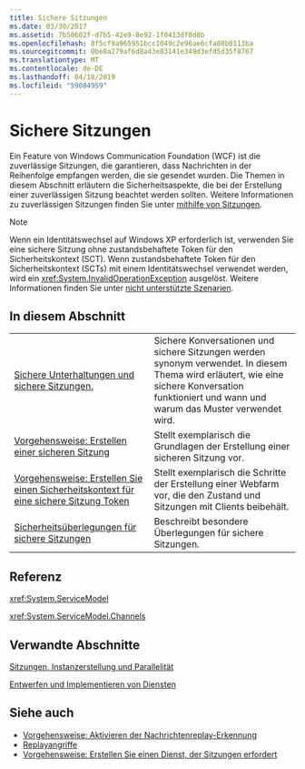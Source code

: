 ```yaml
---
title: Sichere Sitzungen
ms.date: 03/30/2017
ms.assetid: 7b50602f-d7b5-42e9-8e92-1f0413df0d8b
ms.openlocfilehash: 8f5cf9a965951bcc1049c2e96ae6cfa80b0113ba
ms.sourcegitcommit: 0be8a279af6d8a43e03141e349d3efd5d35f8767
ms.translationtype: MT
ms.contentlocale: de-DE
ms.lasthandoff: 04/18/2019
ms.locfileid: "59084959"
---
```

# <a name="secure-sessions"></a>Sichere Sitzungen
Ein Feature von Windows Communication Foundation (WCF) ist die zuverlässige Sitzungen, die garantieren, dass Nachrichten in der Reihenfolge empfangen werden, die sie gesendet wurden. Die Themen in diesem Abschnitt erläutern die Sicherheitsaspekte, die bei der Erstellung einer zuverlässigen Sitzung beachtet werden sollten. Weitere Informationen zu zuverlässigen Sitzungen finden Sie unter [mithilfe von Sitzungen](../../../../docs/framework/wcf/using-sessions.md).  
  
> [!NOTE]
>  Wenn ein Identitätswechsel auf Windows XP erforderlich ist, verwenden Sie eine sichere Sitzung ohne zustandsbehaftete Token für den Sicherheitskontext (SCT). Wenn zustandsbehaftete Token für den Sicherheitskontext (SCTs) mit einem Identitätswechsel verwendet werden, wird ein <xref:System.InvalidOperationException> ausgelöst. Weitere Informationen finden Sie unter [nicht unterstützte Szenarien](../../../../docs/framework/wcf/feature-details/unsupported-scenarios.md).  
  
## <a name="in-this-section"></a>In diesem Abschnitt  
  
|||  
|-|-|  
|[Sichere Unterhaltungen und sichere Sitzungen.](../../../../docs/framework/wcf/feature-details/secure-conversations-and-secure-sessions.md)|Sichere Konversationen und sichere Sitzungen werden synonym verwendet. In diesem Thema wird erläutert, wie eine sichere Konversation funktioniert und wann und warum das Muster verwendet wird.|  
|[Vorgehensweise: Erstellen einer sicheren Sitzung](../../../../docs/framework/wcf/feature-details/how-to-create-a-secure-session.md)|Stellt exemplarisch die Grundlagen der Erstellung einer sicheren Sitzung vor.|  
|[Vorgehensweise: Erstellen Sie einen Sicherheitskontext für eine sichere Sitzung Token](../../../../docs/framework/wcf/feature-details/how-to-create-a-security-context-token-for-a-secure-session.md)|Stellt exemplarisch die Schritte der Erstellung einer Webfarm vor, die den Zustand und Sitzungen mit Clients beibehält.|  
|[Sicherheitsüberlegungen für sichere Sitzungen](../../../../docs/framework/wcf/feature-details/security-considerations-for-secure-sessions.md)|Beschreibt besondere Überlegungen für sichere Sitzungen.|  
  
## <a name="reference"></a>Referenz  
 <xref:System.ServiceModel>  
  
 <xref:System.ServiceModel.Channels>  
  
## <a name="related-sections"></a>Verwandte Abschnitte  
 [Sitzungen, Instanzerstellung und Parallelität](../../../../docs/framework/wcf/feature-details/sessions-instancing-and-concurrency.md)  
  
 [Entwerfen und Implementieren von Diensten](../../../../docs/framework/wcf/designing-and-implementing-services.md)  
  
## <a name="see-also"></a>Siehe auch

- [Vorgehensweise: Aktivieren der Nachrichtenreplay-Erkennung](../../../../docs/framework/wcf/feature-details/how-to-enable-message-replay-detection.md)
- [Replayangriffe](../../../../docs/framework/wcf/feature-details/replay-attacks.md)
- [Vorgehensweise: Erstellen Sie einen Dienst, der Sitzungen erfordert](../../../../docs/framework/wcf/feature-details/how-to-create-a-service-that-requires-sessions.md)
